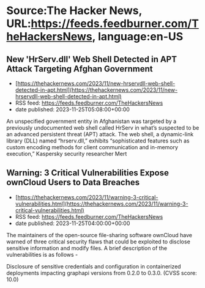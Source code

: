 # Source:The Hacker News, URL:https://feeds.feedburner.com/TheHackersNews, language:en-US

## New 'HrServ.dll' Web Shell Detected in APT Attack Targeting Afghan Government
 - [https://thehackernews.com/2023/11/new-hrservdll-web-shell-detected-in-apt.html](https://thehackernews.com/2023/11/new-hrservdll-web-shell-detected-in-apt.html)
 - RSS feed: https://feeds.feedburner.com/TheHackersNews
 - date published: 2023-11-25T05:08:00+00:00

An unspecified government entity in Afghanistan was targeted by a previously undocumented web shell called HrServ in what’s suspected to be an advanced persistent threat (APT) attack.
The web shell, a dynamic-link library (DLL) named “hrserv.dll,” exhibits “sophisticated features such as custom encoding methods for client communication and in-memory execution,” Kaspersky security researcher Mert

## Warning: 3 Critical Vulnerabilities Expose ownCloud Users to Data Breaches
 - [https://thehackernews.com/2023/11/warning-3-critical-vulnerabilities.html](https://thehackernews.com/2023/11/warning-3-critical-vulnerabilities.html)
 - RSS feed: https://feeds.feedburner.com/TheHackersNews
 - date published: 2023-11-25T04:00:00+00:00

The maintainers of the open-source file-sharing software ownCloud have warned of three critical security flaws that could be exploited to disclose sensitive information and modify files.
A brief description of the vulnerabilities is as follows -

Disclosure of sensitive credentials and configuration in containerized deployments impacting graphapi versions from 0.2.0 to 0.3.0. (CVSS score: 10.0)

